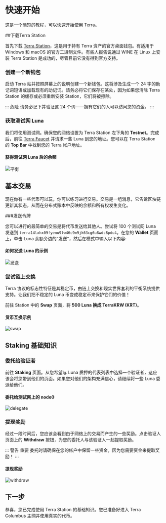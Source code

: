 # 快速开始

这是一个简短的教程，可以快速开始使用 Terra。

##下载Terra Station

首先下载 [Terra Station](https://www.terra.money/protocol.html#protocol1)，这是用于持有 Terra 资产的官方桌面钱包。有适用于 Windows 和 macOS 的官方二进制文件。有些人报告说通过 WINE 在 Linux 上安装 Terra Station 是成功的，尽管目前它没有得到官方支持。

### 创建一个新钱包

启动 Terra 站并按照屏幕上的说明创建一个新钱包。这将涉及生成一个 24 字的助记词短语或加载现有的助记词。请务必将它们保存在某处，因为如果您清除 Terra Station 的缓存或必须重新安装 Station，它们将被擦除。

::: 危险
请务必记下并验证这 24 个词——拥有它们的人可以访问您的资金。
:::

### 获取测试网 Luna

我们将使用测试网。确保您的网络设置为 Terra Station 左下角的 **Testnet**。完成后，前往 [Terra Faucet](https://faucet.terra.money) 并请求一些 Luna 到您的地址。您可以在 Terra Station 的 **Top Bar** 中找到您的 Terra 帐户地址。

#### 获得测试网 Luna 后的余额

![平衡](/img/screens/balance.png)

## 基本交易

现在你有一些代币可以玩，你可以练习进行交易。交易是一组消息，它告诉区块链更新其状态，从而在分布式账本中反映的余额和所有权发生变化。

###发送令牌

您可以进行的最简单的交易是将代币发送给其他人。尝试将 100 个测试网 Luna 发送到 `terra14lxhx09fyemu9lw46c9m9jk63cg6u8wdc8pdu4`。在您的 **Wallet** 页面上，单击 Luna 余额旁边的“发送”，然后在模式中输入以下内容:

#### 如何发送 Luna 的示例

![发送](/img/screens/send.png)

### 尝试链上交换

Terra 协议的标志性特征是其稳定币，由链上交换和现实世界套利的平衡系统提供支持。让我们把不稳定的 Luna 币变成稳定币来保护它们的价值！

前往 Station 中的 **Swap** 页面，将 **500 Luna 换成 TerraKRW (KRT)**。

#### 货币互换示例

![swap](/img/screens/swap.png)

## Staking 基础知识

### 委托给验证者

前往 **Staking** 页面。从您希望与 Luna 质押的代表列表中选择一个验证者，这应该会将您带到他们的页面。如果您对他们的架构充满信心，请继续将一些 Luna 委派给他们。

#### 委托给测试网上的 node0

![delegate](/img/screens/delegate.png)

### 提现奖励

经过一段时间后，您应该会看到由于网络上的交易而产生的一些奖励。点击验证人页面上的 **Withdraw** 按钮，为您的委托人与该验证人一起提取奖励。

::: 警告 重要
委托时请确保在您的帐户中保留一些资金，因为您需要资金来提取奖励！
:::

#### 提现奖励

![withdraw](/img/screens/withdraw.png)

## 下一步

恭喜，您已完成使用 Terra Station 的基础知识。您已准备好进入 Terra Columbus 主网并使用真实的代币。 